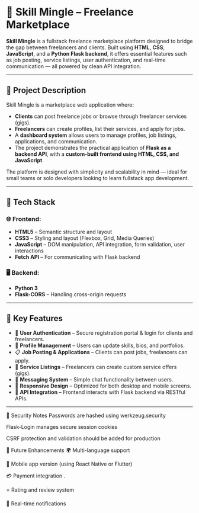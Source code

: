 # 🌟 Skill Mingle – Freelance Marketplace 

**Skill Mingle** is a fullstack freelance marketplace platform designed to bridge the gap between freelancers and clients. Built using **HTML**, **CSS**, **JavaScript**, and a **Python Flask backend**, it offers essential features such as job posting, service listings, user authentication, and real-time communication — all powered by clean API integration.

---

## 📖 Project Description

Skill Mingle is a marketplace web application where:

- **Clients** can post freelance jobs or browse through freelancer services (gigs).
- **Freelancers** can create profiles, list their services, and apply for jobs.
- A **dashboard system** allows users to manage profiles, job listings, applications, and communication.
- The project demonstrates the practical application of **Flask as a backend API**, with a **custom-built frontend using HTML, CSS, and JavaScript**.

The platform is designed with simplicity and scalability in mind — ideal for small teams or solo developers looking to learn fullstack app development.

---

## 🔧 Tech Stack

### 🌐 Frontend:
- **HTML5** – Semantic structure and layout
- **CSS3** – Styling and layout (Flexbox, Grid, Media Queries)
- **JavaScript** – DOM manipulation, API integration, form validation, user interactions
- **Fetch API** – For communicating with Flask backend

### 🖥️ Backend:
- **Python 3**
- **Flask-CORS** – Handling cross-origin requests

---

## 🎯 Key Features

- 🔐 **User Authentication** – Secure registration portal & login for clients and freelancers.
- 📄 **Profile Management** – Users can update skills, bios, and portfolios.
- 📋 **Job Posting & Applications** – Clients can post jobs, freelancers can apply.
- 💼 **Service Listings** – Freelancers can create custom service offers (gigs).
- 💬 **Messaging System** – Simple chat functionality between users.
- 📱 **Responsive Design** – Optimized for both desktop and mobile screens.
- 🔄 **API Integration** – Frontend interacts with Flask backend via RESTful APIs.

---

🔐 Security Notes
Passwords are hashed using werkzeug.security

Flask-Login manages secure session cookies

CSRF protection and validation should be added for production

🌱 Future Enhancements
🌍 Multi-language support

📱 Mobile app version (using React Native or Flutter)

💳 Payment integration .

⭐ Rating and review system

🔔 Real-time notifications



